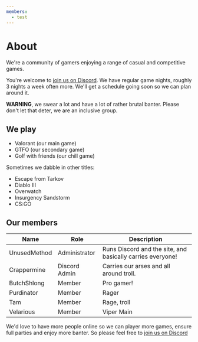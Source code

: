 ```yaml
---
members:
  - test
---
```


# About

We're a community of gamers enjoying a range of casual and competitive games.

You're welcome to [join us on Discord](https://discord.gg/fpKA2HPV5f). We have regular game nights, roughly 3 nights a week often more. We'll get a schedule going soon so we can plan around it.

**WARNING**, we swear a lot and have a lot of rather brutal banter. Please don't let that deter, we are an inclusive group.

## We play

- Valorant (our main game)
- GTFO (our secondary game)
- Golf with friends (our chill game)

Sometimes we dabble in other titles:

- Escape from Tarkov
- Diablo III
- Overwatch
- Insurgency Sandstorm
- CS:GO

## Our members

| Name         | Role          | Description                                                |
| ------------ | ------------- | ---------------------------------------------------------- |
| UnusedMethod | Administrator | Runs Discord and the site, and basically carries everyone! |
| Crappermine  | Discord Admin | Carries our arses and all around troll.                    |
| ButchShlong  | Member        | Pro gamer!                                                 |
| Purdinator   | Member        | Rager                                                      |
| Tam          | Member        | Rage, troll                                                |
| Velarious    | Member        | Viper Main                                                 |

We'd love to have more people online so we can player more games, ensure full parties and enjoy more banter. 
So please feel free to [join us on Discord](https://discord.gg/fpKA2HPV5f)

